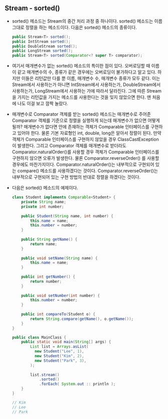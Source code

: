 ## Stream - sorted()

- sorted() 메소드는 Stream의 중간 처리 과정 중 하나이다.
  sorted() 메소드는 이름 그대로 정렬을 하는 메소드이다.
  다음은 sorted() 메소드의 종류이다.

  ```java
  public Stream<T> sorted();
  public IntStream sorted();
  public DoubleStream sorted();
  public LongStream sorted();
  public Stream<T> sorted(Comparator<? super T> comparator);
  ```

- 여기서 매개변수가 없는 sorted() 메소드의 특이한 점이 있다.
  오버로딩할 때 이름이 같고 매개변수의 수, 종류가 같은 경우에는 오버로딩이 불가하다고 알고 있다.
  하지만 이들은 리턴값만 다를 뿐 이름, 매개변수 수, 매개변수 종류가 모두 같다.
  이는 Stream에서 사용하는가 아니면 IntStream에서 사용하는가, DoubleStream에서 사용하는가,
  LongStream에서 사용하는 가에 따라서 달라진다.
  그에 따른 Stream을 가지는 리턴값을 가지는 메소드를 사용한다는 것을 잊지 않았으면 한다.
  맨 처음에 나도 이걸 보고 깜짝 놀랐다.
  
- 매개변수로 Comparator 객체를 받는 sorted() 메소드는 매개변수로 주어준 Comparator 객체를 기준으로
  정렬을 실행하게 되는데 매개변수가 없으면 어떻게 될까?
  매개변수가 없다면 안에 존재하는 객체가 Comparable 인터페이스를 구현하고 있어야 한다.
  물론 기본 자료형인 int, double, long은 알아서 정렬이 된다.
  만약 객체가 Comparable 인터페이스를 구현하지 않았을 경우 ClassCastException이 발생한다.
  그리고 Comparator 객체를 매개변수로 받더라도 Comparator.naturalOrder()를 사용할 경우
  객체가 Comparable 인터페이스를 구현하지 않으면 오류가 발생한다.
  물론  Comparator.reverseOrder() 를 사용할 경우에도 마찬가지이다.
  Comparator.naturalOrder()는 내부적으로 구현되어 있는 compare() 메소드를 사용하겠다는 것이다.
  Comparator.reverseOrder()는 내부적으로 구현되어 있는 구현 방법의 반대로 정렬을 하겠다는 것이다.
  
- 다음은 sorted() 메소드의 예제이다.
  
  ```java
  class Student implements Comparable<Student> {
      private String name;
      private int number;
      
      public Student(String name, int number) {
          this.name = name;
          this.number = number;
      }
      
      public String getName() {
          return name;
      }
      
      public void setName(String name) {
          this.name = name;
      }
      
      public int getNumber() {
          return number;
      }
      
      public void setNumber(int number) {
          this.number = number;
      }
      
      public int compareTo(Student o) {
          return String.compare(getName(), o.getName());
      }
  }
  
  public class MainClass {
      public static void main(String[] args) {
          List list = Arrays.asList(
          	new Student("Lee", 1),
          	new Student("Kim", 2),
          	new Student("Park", 3),
          );
          
          list.stream()
              .sorted()
              .forEach( System.out :: println );
      }
  }
  
  // Kim
  // Lee
  // Park
  ```
  
  

